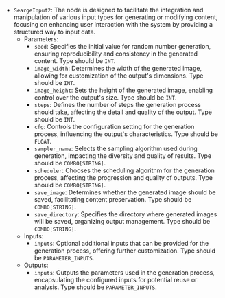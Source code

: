 - `SeargeInput2`: The node is designed to facilitate the integration and manipulation of various input types for generating or modifying content, focusing on enhancing user interaction with the system by providing a structured way to input data.
    - Parameters:
        - `seed`: Specifies the initial value for random number generation, ensuring reproducibility and consistency in the generated content. Type should be `INT`.
        - `image_width`: Determines the width of the generated image, allowing for customization of the output's dimensions. Type should be `INT`.
        - `image_height`: Sets the height of the generated image, enabling control over the output's size. Type should be `INT`.
        - `steps`: Defines the number of steps the generation process should take, affecting the detail and quality of the output. Type should be `INT`.
        - `cfg`: Controls the configuration setting for the generation process, influencing the output's characteristics. Type should be `FLOAT`.
        - `sampler_name`: Selects the sampling algorithm used during generation, impacting the diversity and quality of results. Type should be `COMBO[STRING]`.
        - `scheduler`: Chooses the scheduling algorithm for the generation process, affecting the progression and quality of outputs. Type should be `COMBO[STRING]`.
        - `save_image`: Determines whether the generated image should be saved, facilitating content preservation. Type should be `COMBO[STRING]`.
        - `save_directory`: Specifies the directory where generated images will be saved, organizing output management. Type should be `COMBO[STRING]`.
    - Inputs:
        - `inputs`: Optional additional inputs that can be provided for the generation process, offering further customization. Type should be `PARAMETER_INPUTS`.
    - Outputs:
        - `inputs`: Outputs the parameters used in the generation process, encapsulating the configured inputs for potential reuse or analysis. Type should be `PARAMETER_INPUTS`.

